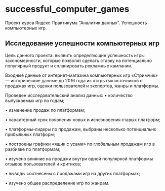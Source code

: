 # successful_computer_games
Проект курса Яндекс Практикума "Аналитик данных".  Успешность компьютерных игр.
## Исследование успешности компьютерных игр

Цель данного проекта: выявить определяющие успешность игры закономерности, которые позволят сделать ставку на потенциально популярный продукт и спланировать рекламные кампании.

Входные данные от интернет-магазина компьютерных игр «Стримчик» — исторические данные до 2016 года из открытых источников о продажах игр, оценки пользователей и экспертов, жанры и платформы.

Проведен исследовательский анализ данных:
•	количество выпускаемых игр по годам;

•	изменение продаж по платформам;

•	характерный срок появления новых и исчезновения старых платформ;

•	платформы-лидеры по продажам, выбраны несколько потенциально прибыльных платформ;

•	построены графики «ящик с усами» по глобальным продажам игр в разбивке по платформам;

•	изучено влияние на продажи внутри одной популярной платформы отзывов пользователей и критиков;

•	выводы соотнесены с продажами игр на других платформах;

•	изучено общее распределение игр по жанрам.
